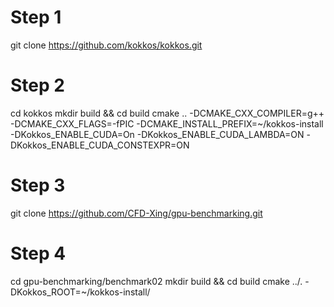 # Step 1
git clone https://github.com/kokkos/kokkos.git

# Step 2
cd kokkos
mkdir build && cd build 
cmake .. -DCMAKE_CXX_COMPILER=g++ -DCMAKE_CXX_FLAGS=-fPIC -DCMAKE_INSTALL_PREFIX=~/kokkos-install -DKokkos_ENABLE_CUDA=On -DKokkos_ENABLE_CUDA_LAMBDA=ON -DKokkos_ENABLE_CUDA_CONSTEXPR=ON

# Step 3
git clone https://github.com/CFD-Xing/gpu-benchmarking.git

# Step 4
cd gpu-benchmarking/benchmark02
mkdir build && cd build
cmake ../. -DKokkos_ROOT=~/kokkos-install/
